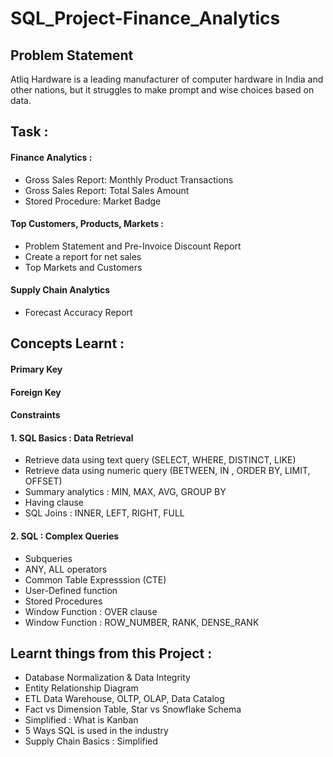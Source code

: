 # SQL_Project-Finance_Analytics

## Problem Statement 

Atliq Hardware is a leading manufacturer of computer hardware in India and other nations, but it struggles to make prompt and wise choices based on data.

## Task :

#### Finance Analytics :

-  Gross Sales Report: Monthly Product Transactions
-  Gross Sales Report: Total Sales Amount
-  Stored Procedure: Market Badge

#### Top Customers, Products, Markets : 

-  Problem Statement and Pre-Invoice Discount Report
-  Create a report for net sales
-  Top Markets and Customers 

#### Supply Chain Analytics

-  Forecast Accuracy Report

## Concepts Learnt : 

  #### Primary Key 
  
  #### Foreign Key 
  
  #### Constraints 
  
  #### 1. SQL Basics : Data Retrieval 
-  Retrieve data using text query (SELECT, WHERE, DISTINCT, LIKE)
-  Retrieve data using numeric query (BETWEEN, IN , ORDER BY, LIMIT, OFFSET)
-  Summary analytics : MIN, MAX, AVG, GROUP BY
-  Having clause
-  SQL Joins : INNER, LEFT, RIGHT, FULL
      
  #### 2. SQL : Complex Queries 
-  Subqueries 
-  ANY, ALL operators 
-  Common Table Expresssion (CTE)
-  User-Defined function
-  Stored Procedures 
-  Window Function : OVER clause 
-  Window Function : ROW_NUMBER, RANK, DENSE_RANK
                 
## Learnt things from this Project : 

-  Database Normalization & Data Integrity 
-  Entity Relationship Diagram 
-  ETL Data Warehouse, OLTP, OLAP, Data Catalog
-  Fact vs Dimension Table, Star vs Snowflake Schema 
-  Simplified : What is Kanban
-  5 Ways SQL is used in the industry 
-  Supply Chain Basics : Simplified
